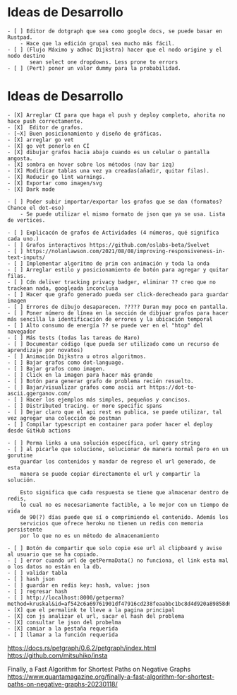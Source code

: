 # Ideas de Desarrollo
    - [ ] Editor de dotgraph que sea como google docs, se puede basar en Rustpad.
        - Hace que la edición grupal sea mucho más fácil.
    - [ ] (Flujo Máximo y adhoc Dijkstra) hacer que el nodo origine y el nodo destino
           sean select one dropdowns. Less prone to errors
    - [ ] (Pert) poner un valor dummy para la probabilidad.

# Ideas de Desarrollo
    - [X] Arreglar CI para que haga el push y deploy completo, ahorita no hace push correctamente.
    - [X]  Editor de grafos.
    - [~X] Buen posicionamiento y diseño de gráficas. 
    - [X] arreglar go vet
    - [X] go vet ponerlo en CI
    - [X] dibujar grafos hacia abajo cuando es un celular o pantalla angosta. 
    - [X] sombra en hover sobre los métodos (nav bar izq)
    - [X] Modificar tablas una vez ya creadas(añadir, quitar filas).
    - [X] Reducir go lint warnings.
    - [X] Exportar como imagen/svg
    - [X] Dark mode

    - [ ] Poder subir importar/exportar los grafos que se dan (formatos? Chance el dot-eso)
        - Se puede utilizar el mismo formato de json que ya se usa. Lista de vertices.

    - [ ] Explicacón de grafos de Actividades (4 números, qué significa cada uno.)
    - [ ] Grafos interactivos https://github.com/oslabs-beta/Svelvet
    - [ ] https://nolanlawson.com/2021/08/08/improving-responsiveness-in-text-inputs/
    - [ ] Implementar algoritmo de prim con animación y toda la onda
    - [ ] Arreglar estilo y posicionamiento de botón para agregar y quitar filas.
    - [ ] Cdn deliver tracking privacy badger, eliminar ?? creo que no trackean nada, googleada inconclusa
    - [ ] Hacer que grafo generado pueda ser click-derecheado para guardar imagen
    - [ ] Errores de dibujo desaparecen. ????? Duran muy poco en pantalla.
    - [ ] Poner número de línea en la sección de dibjuar grafos para hacer más sencilla la identificación de errores y la ubicación temporal
    - [ ] Alto consumo de energía ?? se puede ver en el "htop" del navegador
    - [ ] Más tests (todas las tareas de Haro)
    - [ ] Documentar código (que pueda ser utilizado como un recurso de aprendizaje por novatos)
    - [ ] Animación Dijkstra u otros algoritmos.
    - [ ] Bajar grafos como dot-language.
    - [ ] Bajar grafos como imagen.
    - [ ] Click en la imagen para hacer más grande 
    - [ ] Botón para generar grafo de problema recién resuelto. 
    - [ ] Bajar/visualizar grafos como ascii art https://dot-to-ascii.ggerganov.com/
    - [ ] Hacer los ejemplos más simples, pequeños y concisos.
    - [ ] Distributed tracing. or more specific spans
    - [ ] Dejar claro que el api rest es publica, se puede utilizar, tal vez agregar una colección de postman
    - [ ] Compilar typescript en container para poder hacer el deploy desde GitHub actions

    - [ ] Perma links a una solución específica, url query string
    - [ ] al picarle que solucione, solucionar de manera normal pero en un gorutine
        guardar los contenidos y mandar de regreso el url generado, de esta
        manera se puede copiar directamente el url y compartir la solución.

        Esto significa que cada respuesta se tiene que almacenar dentro de redis,
        lo cual no es necesariamente factible, a lo mejor con un tiempo de vida
        de 90(?) días puede que sí o comprimiendo el contenido. Además los
        servicios que ofrece heroku no tienen un redis con memoria persistente
        por lo que no es un método de almacenamiento 

    - [ ] Botón de compartir que solo copie ese url al clipboard y avise al usuario que se ha copiado.
    - [ ] error cuando url de getPermaData() no funciona, el link esta mal o los datos no están en la db.
    - [ ] validar tabla
    - [ ] hash json  
    - [ ] guardar en redis key: hash, value: json
    - [ ] regresar hash
    - [ ] http://localhost:8000/getperma?method=kruskal&id=af542c6a69761901df47916cd238feaabbc1bc8d4d920a89858d6dcc2535aa91
    - [X] que el permalink te lleve a la pagina principal
    - [X] con js analizar el url, sacar el hash del problema
    - [X] consultar le json del probelma
    - [X] camiar a la pestaña requerida 
    - [ ] llamar a la función requerida

https://docs.rs/petgraph/0.6.2/petgraph/index.html
https://github.com/mitsuhiko/insta

Finally, a Fast Algorithm for Shortest Paths on Negative Graphs
    https://www.quantamagazine.org/finally-a-fast-algorithm-for-shortest-paths-on-negative-graphs-20230118/
